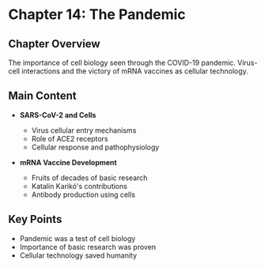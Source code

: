 # Chapter 14: The Pandemic

## Chapter Overview
The importance of cell biology seen through the COVID-19 pandemic. Virus-cell interactions and the victory of mRNA vaccines as cellular technology.

## Main Content
- **SARS-CoV-2 and Cells**
  - Virus cellular entry mechanisms
  - Role of ACE2 receptors
  - Cellular response and pathophysiology

- **mRNA Vaccine Development**
  - Fruits of decades of basic research
  - Katalin Karikó's contributions
  - Antibody production using cells

## Key Points
- Pandemic was a test of cell biology
- Importance of basic research was proven
- Cellular technology saved humanity